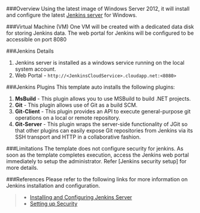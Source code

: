 ###Overview
Using the latest image of Windows Server 2012, it will install and configure the latest [Jenkins server](https://jenkins-ci.org/) for Windows.

###Virtual Machine (VM)
One VM will be created with a dedicated data disk for storing Jenkins data. The web portal for Jenkins will be configured to be accessible on port 8080

###Jenkins Details
1.	Jenkins server is installed as a windows service running on the local system account.
2.	Web Portal - `http://<JenkinsCloudService>.cloudapp.net:<8080>`

###Jenkins Plugins
This template auto installs the following plugins:

1.	**MsBuild** - This plugin allows you to use MSBuild to build .NET projects.
2.	**Git** - This plugin allows use of Git as a build SCM.
3.	**Git-Client** - This plugin provides an API to execute general-purpose git operations on a local or remote repository.
4.	**Git-Server** - This plugin wraps the server-side functionality of JGit so that other plugins can easily expose Git repositories from Jenkins via its SSH transport and HTTP in a collaborative fashion.

###Limitations
The template does not configure security for jenkins. As soon as the template completes execution, access the Jenkins web portal immediately to setup the administrator. Refer [Jenkins security setup] for more details.

###References
Please refer to the following links for more information on Jenkins installation and configuration.
> - [Installing and Configuring Jenkins Server](https://wiki.jenkins-ci.org/display/JENKINS/Installing+Jenkins+as+a+Windows+service#InstallingJenkinsasaWindowsservice-InstallJenkinsasaWindowsservice)
> - [Setting up Security](https://wiki.jenkins-ci.org/display/JENKINS/Standard+Security+Setup)